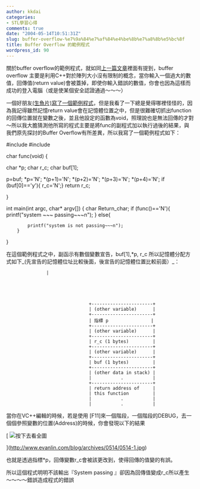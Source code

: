 ```yaml
---
author: kkdai
categories:
- STL學習心得
comments: true
date: "2004-05-14T10:51:31Z"
slug: buffer-overflow-%e7%9a%84%e7%af%84%e4%be%8b%e7%a8%8b%e5%bc%8f
title: Buffer Overflow 的範例程式
wordpress_id: 90
---
```


關於buffer overflow的範例程式，就如同[上一篇文章](http://www.evanlin.com/blog/archives/000112.htm)裡面有提到，buffer
overflow
主要是利用C++對於陣列大小沒有限制的概念，當你輸入一個過大的數值，回傳值(return
value)會被蓋掉，即使你輸入錯誤的數值，你會也因為這樣而成功的登入電腦（或是使某個安全認證通過～～～）


<!--more-->


一個好朋友[(生魚片)寫了一個範例程式](http://maxeii.adsldns.org/archives/000044.html)，但是我看了一下總是覺得哪裡怪怪的，因為我記得雖然記憶return
value會在記憶體位置之中，但是很難確切抓出function的回傳位置就在變數之後，並且他設定的函數為void，照理說也是無法回傳的才對～所以我大膽猜測他所寫的程式主要是將func的副程式加以執行過後的結果，與我們原先探討的Buffer
Overflow有所差異，所以我寫了一個範例程式如下：




#include 
#include 

char func(void)
{



  char *p;
  char r_c;
  char buf[1];

  p=buf;
  *p='N';
  *(p+1)='N';
  *(p+2)='N';
  *(p+3)='N';
  *(p+4)='N';
   if (buf[0]=='y'){
	  r_c='N';}
	  return r_c;


}



int main(int argc, char* argv[])
{
	char Return_char;
		if 	 (func()=='N'){
			printf("system ~~~ passing~~~n");
		}
		else{

			printf("system is not passing~~~n");
		}


}




在這個範例程式之中，副函示有數個變數宣告，buf[1],*p,
r_c 所以記憶體分配方式如下_(先宣告的記憶體位址比較後面，後宣告的記憶體位置比較前面）_：



    
                   |
    



    
                                   +-----------------------+
                                   | (other variable)      |
                                   +-----------------------+
                                   | 指標 p                |
                                   +-----------------------+
                                   | (other variable)      |
                                   +-----------------------+
                                   | r_c (1 bytes)         |
                                   +-----------------------+
                                   | (other variable)      |
                                   +-----------------------+
                                   | buf (1 bytes)         |
                                   +-----------------------+
                                   | (other data in stack) |
                                   |           .           |
                                   +-----------------------+
                                   | return address of     |
                                   | this function         |
                                   |           .           |
                                   |           .           |
    





當你在VC++編輯的時候，若是使用 [F11]來一個階段，一個階段的DEBUG，去一個個參照變數的位置(Address)的時候，你會發現以下的結果


[
![按下去看全圖](http://www.evanlin.com/blog/archives/0514/0514-1.jpg)

](http://www.evanlin.com/blog/archives/0514/0514-1.jpg)


也就是透過指標*p，回傳變數r_c會被該更改到，使得回傳的值變的有誤。




所以這個程式明明不該輸出『System passing
』卻因為回傳值變成r_c所以產生～～～～錯誤造成程式的錯誤




　
